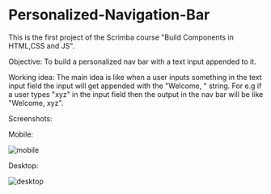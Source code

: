 # Personalized-Navigation-Bar
This is the first project of the Scrimba course "Build Components in HTML,CSS and JS".

Objective: To build a personalized nav bar with a text input appended to it.

Working idea: The main idea is like when a user inputs something in the text input field the input will get appended with the "Welcome, " string. For e.g if a user types "xyz" in the input field then the output in the nav bar will be like "Welcome, xyz".

Screenshots:

Mobile:
  
  ![mobile](https://user-images.githubusercontent.com/44112481/124373285-affdd400-dcae-11eb-9a10-eb34cd1989ac.jpg)

Desktop:

  ![desktop](https://user-images.githubusercontent.com/44112481/124373292-c3a93a80-dcae-11eb-927b-cd4b990977ae.jpg)
